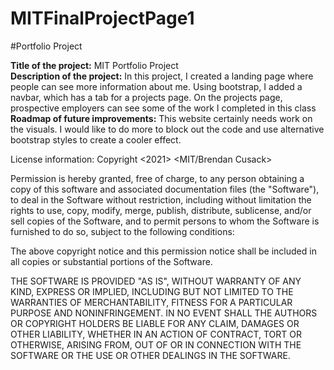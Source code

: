 # MITFinalProjectPage1

#Portfolio Project

<b>Title of the project:</b> MIT Portfolio Project <br>
<b>Description of the project:</b> In this project, I created a landing page where people can see more information about me.  Using bootstrap, I added a navbar, which has a tab for a projects page. On the projects page, prospective employers can see some of the work I completed in this class<br>
<b>Roadmap of future improvements:</b> This website certainly needs work on the visuals.  I would like to do more to block out the code and use alternative bootstrap styles to create a cooler effect. 

License information: Copyright <2021> <MIT/Brendan Cusack>

Permission is hereby granted, free of charge, to any person obtaining a copy of this software and associated documentation files (the "Software"), to deal in the Software without restriction, including without limitation the rights to use, copy, modify, merge, publish, distribute, sublicense, and/or sell copies of the Software, and to permit persons to whom the Software is furnished to do so, subject to the following conditions:

The above copyright notice and this permission notice shall be included in all copies or substantial portions of the Software.

THE SOFTWARE IS PROVIDED "AS IS", WITHOUT WARRANTY OF ANY KIND, EXPRESS OR IMPLIED, INCLUDING BUT NOT LIMITED TO THE WARRANTIES OF MERCHANTABILITY, FITNESS FOR A PARTICULAR PURPOSE AND NONINFRINGEMENT. IN NO EVENT SHALL THE AUTHORS OR COPYRIGHT HOLDERS BE LIABLE FOR ANY CLAIM, DAMAGES OR OTHER LIABILITY, WHETHER IN AN ACTION OF CONTRACT, TORT OR OTHERWISE, ARISING FROM, OUT OF OR IN CONNECTION WITH THE SOFTWARE OR THE USE OR OTHER DEALINGS IN THE SOFTWARE.
